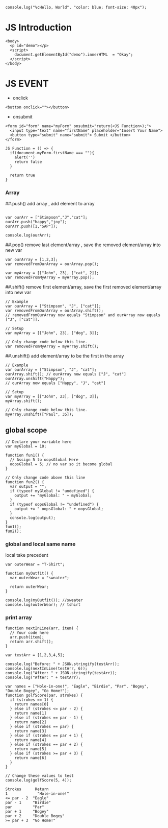```
console.log("%cHello, World", "color: blue; font-size: 40px");
```

# JS Introduction
```
<body>
  <p id="demo"></p>
  <script>
    document.getElementById("demo").innerHTML  = "Okay";
  </script>
</body>
```

# JS EVENT 

* onclick
```
<button onclick=""></button>
```
* onsubmit
```
<form id="form" name="myForm" onsubmit="return(<JS Function>);">
  <input type="text" name="firstName" placeholder="Insert Your Name">
  <button type="submit" name="submit"> Submit </button>
</form>
```

```
JS Function = () => {
  if(document.myForm.firstName === ""){
    alert('')
    return false
  }
  
  return true
}
```



### Array

##.push()
add array , add element to array 
```

var ourArr = ["Stimpson","J","cat"];
ourArr.push("happy","joy");
ourArr.push([1,"SAP"]);

console.log(ourArr);
```

##.pop()
remove last element/array , save the removed element/array into new var
```
var ourArray = [1,2,3];
var removedFromOurArray = ourArray.pop(); 

var myArray = [["John", 23], ["cat", 2]];
var removedFromMyArray = myArray.pop();
```

##.shift()
remove first element/array, save the first removed element/array into new var 

```
// Example
var ourArray = ["Stimpson", "J", ["cat"]];
var removedFromOurArray = ourArray.shift();
// removedFromOurArray now equals "Stimpson" and ourArray now equals ["J", ["cat"]].

// Setup
var myArray = [["John", 23], ["dog", 3]];

// Only change code below this line.
var removedFromMyArray = myArray.shift();
```

##.unshift()
add element/array to be the first in the array 

```
// Example
var ourArray = ["Stimpson", "J", "cat"];
ourArray.shift(); // ourArray now equals ["J", "cat"]
ourArray.unshift("Happy"); 
// ourArray now equals ["Happy", "J", "cat"]

// Setup
var myArray = [["John", 23], ["dog", 3]];
myArray.shift();

// Only change code below this line.
myArray.unshift(["Paul", 35]);
```

## global scope 

```
// Declare your variable here
var myGlobal = 10;

function fun1() {
  // Assign 5 to oopsGlobal Here
  oopsGlobal = 5; // no var so it become global
}

// Only change code above this line
function fun2() {
  var output = "";
  if (typeof myGlobal != "undefined") {
    output += "myGlobal: " + myGlobal;
  }
  if (typeof oopsGlobal != "undefined") {
    output += " oopsGlobal: " + oopsGlobal;
  }
  console.log(output);
}
fun1();
fun2();
```

### global and local same name
local take precedent
```
var outerWear = "T-Shirt";

function myOutfit() {
  var outerWear = "sweater";

  return outerWear;
}

console.log(myOutfit()); //sweater
console.log(outerWear); // tshirt 
```

### print array
```
function nextInLine(arr, item) {
  // Your code here
  arr.push(item);
  return arr.shift(); 
}

var testArr = [1,2,3,4,5];

console.log("Before: " + JSON.stringify(testArr));
console.log(nextInLine(testArr, 6));
console.log("After: " + JSON.stringify(testArr));
console.log("After: " + testArr);
```



```
var names = ["Hole-in-one!", "Eagle", "Birdie", "Par", "Bogey", "Double Bogey", "Go Home!"];
function golfScore(par, strokes) {
  if (strokes == 1) {
    return names[0]
  } else if (strokes <= par - 2) {
    return name[1]
  } else if (strokes == par - 1) {
    return name[2]
  } else if (strokes == par) {
    return name[3]
  } else if (strokes == par + 1) {
    return name[4]
  } else if (strokes == par + 2) {
    return name[5]
  } else if (strokes >= par + 3) {
    return name[6]
  }
}

// Change these values to test
console.log(golfScore(5, 4));

```

```
Strokes	     Return
1	          "Hole-in-one!"
<= par - 2	"Eagle"
par - 1	    "Birdie"
par	        "Par"
par + 1	    "Bogey"
par + 2	    "Double Bogey"
>= par + 3	"Go Home!"
```
